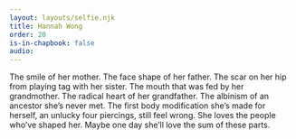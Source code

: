 ```yaml
---
layout: layouts/selfie.njk
title: Hannah Wong
order: 20
is-in-chapbook: false
audio: 
---
```

The smile of her mother. The face shape of her father. The scar on her hip from playing tag with her sister. The mouth that was fed by her grandmother. The radical heart of her grandfather. The albinism of an ancestor she’s never met. The first body modification she’s made for herself, an unlucky four piercings, still feel wrong. She loves the people who’ve shaped her. Maybe one day she’ll love the sum of these parts.
